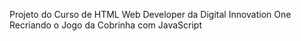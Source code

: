 Projeto do Curso de HTML Web Developer da Digital Innovation One
Recriando o Jogo da Cobrinha com JavaScript